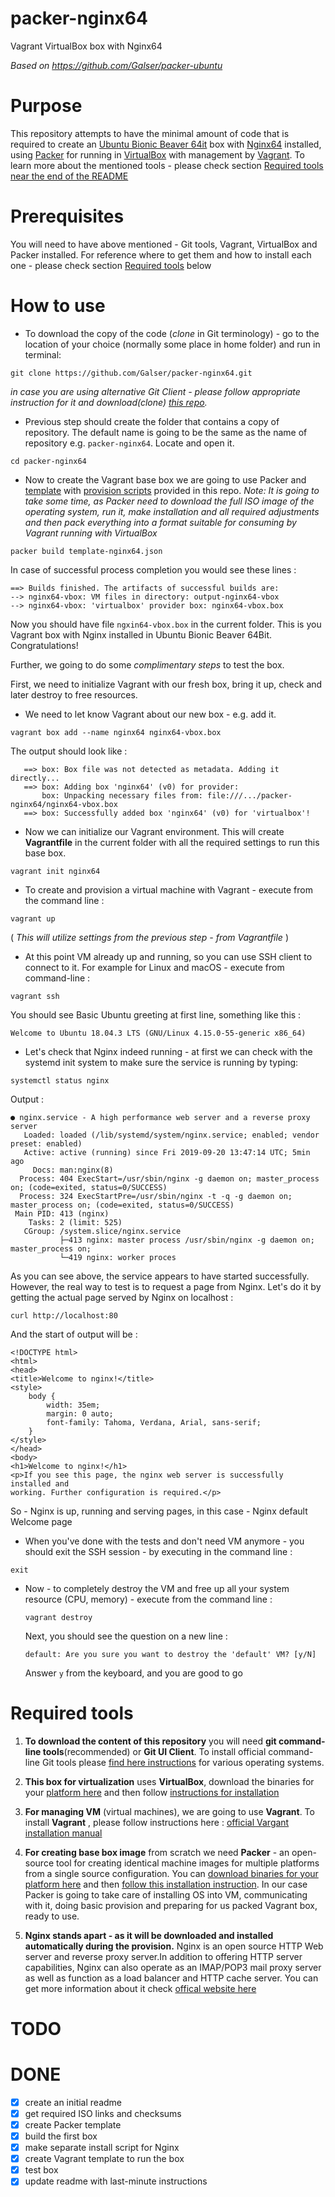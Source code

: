 # packer-nginx64
Vagrant VirtualBox box with Nginx64

*Based on https://github.com/Galser/packer-ubuntu*

# Purpose 

This repository attempts to have the minimal amount of code that is required to create an [Ubuntu Bionic Beaver 64it](http://releases.ubuntu.com/18.04/) box with [Nginx64](https://www.nginx.com/) installed, using [Packer](https://www.packer.io/intro/index.html) for running in [VirtualBox](https://www.virtualbox.org/) with management by [Vagrant](https://www.vagrantup.com/). To learn more about the mentioned tools -  please check section [Required tools near the end of the README](requiredtools)

# Prerequisites

You will need to have above mentioned - Git tools, Vagrant, VirtualBox and Packer installed.
For reference where to get them and how to install each one - please check section [Required tools](requiredtools) below

# How to use

- To download the copy of the code (*clone* in Git terminology) - go to the location of your choice (normally some place in home folder) and run in terminal:
 ```
 git clone https://github.com/Galser/packer-nginx64.git
 ```
 *in case you are using alternative Git Client - please follow appropriate instruction for it and download(*clone*) [this repo](https://github.com/Galser/packer-nginx64.git).*

- Previous step should create the folder that contains a copy of repository. The default name is going to be the same as the name of repository e.g. `packer-nginx64`. Locate and open it.
 ```
 cd packer-nginx64
 ```
- Now to create the Vagrant base box we are going to use Packer and [template](templates.json) with [provision scripts](scripts) provided in this repo.
*Note: It is going to take some time, as Packer need to download the full ISO image of the operating system, run it, make installation and all required adjustments and then pack everything into a format suitable for consuming by Vagrant running with VirtualBox*
 ```
 packer build template-nginx64.json
 ```

 In case of successful process completion you would see these lines :
 ```
 ==> Builds finished. The artifacts of successful builds are:
 --> nginx64-vbox: VM files in directory: output-nginx64-vbox
 --> nginx64-vbox: 'virtualbox' provider box: nginx64-vbox.box
 ```
 Now you should have file `ngxin64-vbox.box` in the current folder. This is you Vagrant box with Nginx installed in Ubuntu  Bionic Beaver 64Bit. Congratulations! 

 Further, we going to do some *complimentary steps* to test the box. 

 First, we need to initialize Vagrant with our fresh box, bring it up, check and later destroy to free resources.

- We need to let know Vagrant about our new box - e.g. add it. 
 ```
 vagrant box add --name nginx64 nginx64-vbox.box
 ```

 The output should look like : 
 ```
    ==> box: Box file was not detected as metadata. Adding it directly...
    ==> box: Adding box 'nginx64' (v0) for provider: 
        box: Unpacking necessary files from: file:///.../packer-nginx64/nginx64-vbox.box
    ==> box: Successfully added box 'nginx64' (v0) for 'virtualbox'! 
 ```
 
- Now we can initialize our Vagrant environment. This will create **Vagrantfile** in the current folder with all the required settings to run this base box. 
 ```
 vagrant init nginx64
 ```
 
- To create and provision a virtual machine with Vagrant - execute from the command line :
 ```
 vagrant up
 ```
 ( *This will utilize settings from the previous step - from Vagrantfile* )

- At this point VM already up and running, so you can use SSH client to connect to it. For example for Linux and macOS - execute from command-line : 
 ```
 vagrant ssh
 ```
 You should see Basic Ubuntu greeting at first line, something like this : 
 ```
 Welcome to Ubuntu 18.04.3 LTS (GNU/Linux 4.15.0-55-generic x86_64)
 ```

- Let's check that Nginx indeed running  - at first we can check with the systemd init system to make sure the service is  running by typing:
 ```
 systemctl status nginx
 ```
 Output :
 ```
 ● nginx.service - A high performance web server and a reverse proxy server
    Loaded: loaded (/lib/systemd/system/nginx.service; enabled; vendor preset: enabled)
    Active: active (running) since Fri 2019-09-20 13:47:14 UTC; 5min ago
      Docs: man:nginx(8)
   Process: 404 ExecStart=/usr/sbin/nginx -g daemon on; master_process on; (code=exited, status=0/SUCCESS)
   Process: 324 ExecStartPre=/usr/sbin/nginx -t -q -g daemon on; master_process on; (code=exited, status=0/SUCCESS)
  Main PID: 413 (nginx)
     Tasks: 2 (limit: 525)
    CGroup: /system.slice/nginx.service
            ├─413 nginx: master process /usr/sbin/nginx -g daemon on; master_process on;
            └─419 nginx: worker proces
 ```
 As you can see above, the service appears to have started successfully. However, the real way to test is to request a page from Nginx.
 Let's do it by getting the actual page served by Nginx on localhost :
 ```
 curl http://localhost:80
 ```
 And the start of output will be :
 ```
 <!DOCTYPE html>
 <html>
 <head>
 <title>Welcome to nginx!</title>
 <style>
     body {
         width: 35em;
         margin: 0 auto;
         font-family: Tahoma, Verdana, Arial, sans-serif;
     }
 </style>
 </head>
 <body>
 <h1>Welcome to nginx!</h1>
 <p>If you see this page, the nginx web server is successfully installed and
 working. Further configuration is required.</p>
 ```
 So - Nginx is up, running and serving pages, in this case - Nginx default Welcome page

- When you've done with the tests and don't need VM anymore - you should exit the SSH session - by executing in the command line :
 ```
 exit
 ```

- Now - to completely destroy the VM and free up all your system resource (CPU, memory)  - execute from the command line :
  ```
  vagrant destroy
  ``` 
  Next, you should see the question on a new line :
  ```
  default: Are you sure you want to destroy the 'default' VM? [y/N]
  ```
  Answer `y` from the keyboard, and you are good to go

# Required tools

1. **To download the content of this repository** you will need **git command-line tools**(recommended) or **Git UI Client**. To install official command-line Git tools please [find here instructions](https://git-scm.com/book/en/v2/Getting-Started-Installing-Git) for various operating systems. 
2. **This box for virtualization** uses **VirtualBox**, download the binaries for your [platform here](https://www.virtualbox.org/wiki/Downloads) and then follow [instructions for installation](https://www.virtualbox.org/manual/ch02.html)
3. **For managing VM** (virtual machines), we are going to use **Vagrant**. To install **Vagrant** , please follow instructions here : [official Vargant installation manual](https://www.vagrantup.com/docs/installation/)
4. **For creating base box image** from scratch we need **Packer** - an open-source tool for creating identical machine images for multiple platforms from a single source configuration.  You can [download binaries for your platform here](https://www.packer.io/downloads.html)  and then [follow this installation instruction](https://www.packer.io/intro/getting-started/install.html#precompiled-binaries).  In our case Packer is going to take care of installing OS into VM, communicating with it, doing basic provision and preparing for us packed Vagrant box, ready to use.

5. **Nginx stands apart - as it will be downloaded and installed automatically during the provision.** Nginx is an open source HTTP Web server and reverse proxy server.In addition to offering HTTP server capabilities, Nginx can also operate as an IMAP/POP3 mail proxy server as well as function as a load balancer and HTTP cache server. You can get more information about it check [offical website here](https://www.nginx.com)  


# TODO


# DONE

- [X] create an initial readme
- [x] get required ISO links and checksums
- [x] create Packer template
- [X] build the first box
- [x] make separate install script for Nginx
- [x] create Vagrant template to run the box
- [x] test box
- [x] update readme with last-minute instructions
